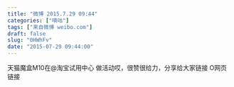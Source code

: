 ```yaml
---
title: "微博 2015.7.29 09:44"
categories: ["嘀咕"]
tags: ["来自微博 weibo.com"]
draft: false
slug: "0HWhFv"
date: "2015-07-29 09:44:00"
---
```


<p>天猫魔盒M10在@淘宝试用中心   做活动哎，很赞很给力，分享给大家链接 O网页链接 ​​​​</p>
